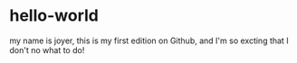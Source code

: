 # hello-world

my name is joyer, this is my first edition on Github, and I'm so excting that I don't no what to do!
